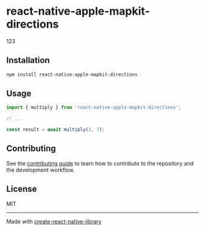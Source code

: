# react-native-apple-mapkit-directions

123

## Installation

```sh
npm install react-native-apple-mapkit-directions
```

## Usage

```js
import { multiply } from 'react-native-apple-mapkit-directions';

// ...

const result = await multiply(3, 7);
```

## Contributing

See the [contributing guide](CONTRIBUTING.md) to learn how to contribute to the repository and the development workflow.

## License

MIT

---

Made with [create-react-native-library](https://github.com/callstack/react-native-builder-bob)
